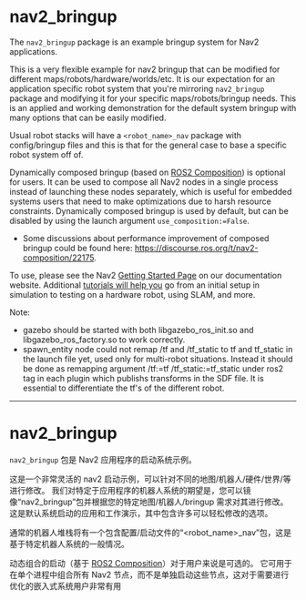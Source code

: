 # nav2_bringup

The `nav2_bringup` package is an example bringup system for Nav2 applications. 

This is a very flexible example for nav2 bringup that can be modified for different maps/robots/hardware/worlds/etc. It is our expectation for an application specific robot system that you're mirroring `nav2_bringup` package and modifying it for your specific maps/robots/bringup needs. This is an applied and working demonstration for the default system bringup with many options that can be easily modified. 

Usual robot stacks will have a `<robot_name>_nav` package with config/bringup files and this is that for the general case to base a specific robot system off of.

Dynamically composed bringup (based on  [ROS2 Composition](https://docs.ros.org/en/galactic/Tutorials/Composition.html)) is optional for users. It can be used to compose all Nav2 nodes in a single process instead of launching these nodes separately, which is useful for embedded systems users that need to make optimizations due to harsh resource constraints. Dynamically composed bringup is used by default, but can be disabled by using the launch argument `use_composition:=False`.

* Some discussions about performance improvement of composed bringup could be found here: https://discourse.ros.org/t/nav2-composition/22175.

To use, please see the Nav2 [Getting Started Page](https://navigation.ros.org/getting_started/index.html) on our documentation website. Additional [tutorials will help you](https://navigation.ros.org/tutorials/index.html) go from an initial setup in simulation to testing on a hardware robot, using SLAM, and more. 

Note:
* gazebo should be started with both libgazebo_ros_init.so and libgazebo_ros_factory.so to work correctly.
* spawn_entity node could not remap /tf and /tf_static to tf and tf_static in the launch file yet, used only for multi-robot situations. Instead it should be done as remapping argument <remapping>/tf:=tf</remapping>  <remapping>/tf_static:=tf_static</remapping> under ros2 tag in each plugin which publishs transforms in the SDF file. It is essential to differentiate the tf's of the different robot.

-------------------------------------------
# nav2_bringup

`nav2_bringup` 包是 Nav2 应用程序的启动系统示例。

这是一个非常灵活的 nav2 启动示例，可以针对不同的地图/机器人/硬件/世界/等进行修改。 我们对特定于应用程序的机器人系统的期望是，您可以镜像“nav2_bringup”包并根据您的特定地图/机器人/bringup 需求对其进行修改。 这是默认系统启动的应用和工作演示，其中包含许多可以轻松修改的选项。

通常的机器人堆栈将有一个包含配置/启动文件的“<robot_name>_nav”包，这是基于特定机器人系统的一般情况。

动态组合的启动（基于 [ROS2 Composition](https://docs.ros.org/en/gactic/Tutorials/Composition.html)）对于用户来说是可选的。 它可用于在单个进程中组合所有 Nav2 节点，而不是单独启动这些节点，这对于需要进行优化的嵌入式系统用户非常有用
